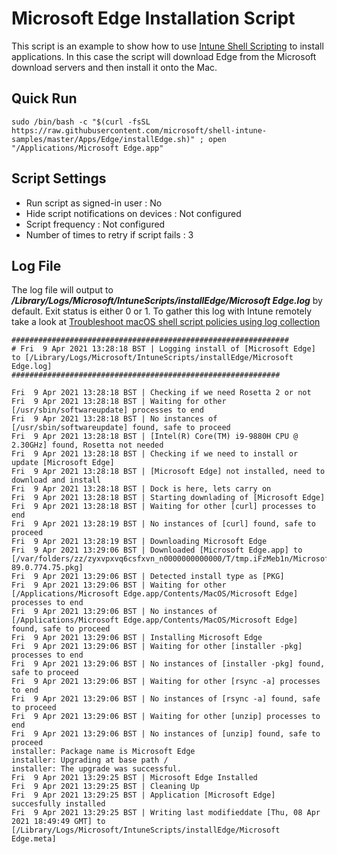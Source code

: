 # Microsoft Edge Installation Script

This script is an example to show how to use [Intune Shell Scripting](https://docs.microsoft.com/en-us/mem/intune/apps/macos-shell-scripts) to install applications. In this case the script will download Edge from the Microsoft download servers and then install it onto the Mac.

## Quick Run

```
sudo /bin/bash -c "$(curl -fsSL https://raw.githubusercontent.com/microsoft/shell-intune-samples/master/Apps/Edge/installEdge.sh)" ; open "/Applications/Microsoft Edge.app"
```

## Script Settings

- Run script as signed-in user : No
- Hide script notifications on devices : Not configured
- Script frequency : Not configured
- Number of times to retry if script fails : 3

## Log File

The log file will output to ***/Library/Logs/Microsoft/IntuneScripts/installEdge/Microsoft Edge.log*** by default. Exit status is either 0 or 1. To gather this log with Intune remotely take a look at  [Troubleshoot macOS shell script policies using log collection](https://docs.microsoft.com/en-us/mem/intune/apps/macos-shell-scripts#troubleshoot-macos-shell-script-policies-using-log-collection)

```
##############################################################
# Fri  9 Apr 2021 13:28:18 BST | Logging install of [Microsoft Edge] to [/Library/Logs/Microsoft/IntuneScripts/installEdge/Microsoft Edge.log]
############################################################

Fri  9 Apr 2021 13:28:18 BST | Checking if we need Rosetta 2 or not
Fri  9 Apr 2021 13:28:18 BST | Waiting for other [/usr/sbin/softwareupdate] processes to end
Fri  9 Apr 2021 13:28:18 BST | No instances of [/usr/sbin/softwareupdate] found, safe to proceed
Fri  9 Apr 2021 13:28:18 BST | [Intel(R) Core(TM) i9-9880H CPU @ 2.30GHz] found, Rosetta not needed
Fri  9 Apr 2021 13:28:18 BST | Checking if we need to install or update [Microsoft Edge]
Fri  9 Apr 2021 13:28:18 BST | [Microsoft Edge] not installed, need to download and install
Fri  9 Apr 2021 13:28:18 BST | Dock is here, lets carry on
Fri  9 Apr 2021 13:28:18 BST | Starting downlading of [Microsoft Edge]
Fri  9 Apr 2021 13:28:18 BST | Waiting for other [curl] processes to end
Fri  9 Apr 2021 13:28:19 BST | No instances of [curl] found, safe to proceed
Fri  9 Apr 2021 13:28:19 BST | Downloading Microsoft Edge
Fri  9 Apr 2021 13:29:06 BST | Downloaded [Microsoft Edge.app] to [/var/folders/zz/zyxvpxvq6csfxvn_n0000000000000/T/tmp.iFzMeb1n/MicrosoftEdge-89.0.774.75.pkg]
Fri  9 Apr 2021 13:29:06 BST | Detected install type as [PKG]
Fri  9 Apr 2021 13:29:06 BST | Waiting for other [/Applications/Microsoft Edge.app/Contents/MacOS/Microsoft Edge] processes to end
Fri  9 Apr 2021 13:29:06 BST | No instances of [/Applications/Microsoft Edge.app/Contents/MacOS/Microsoft Edge] found, safe to proceed
Fri  9 Apr 2021 13:29:06 BST | Installing Microsoft Edge
Fri  9 Apr 2021 13:29:06 BST | Waiting for other [installer -pkg] processes to end
Fri  9 Apr 2021 13:29:06 BST | No instances of [installer -pkg] found, safe to proceed
Fri  9 Apr 2021 13:29:06 BST | Waiting for other [rsync -a] processes to end
Fri  9 Apr 2021 13:29:06 BST | No instances of [rsync -a] found, safe to proceed
Fri  9 Apr 2021 13:29:06 BST | Waiting for other [unzip] processes to end
Fri  9 Apr 2021 13:29:06 BST | No instances of [unzip] found, safe to proceed
installer: Package name is Microsoft Edge
installer: Upgrading at base path /
installer: The upgrade was successful.
Fri  9 Apr 2021 13:29:25 BST | Microsoft Edge Installed
Fri  9 Apr 2021 13:29:25 BST | Cleaning Up
Fri  9 Apr 2021 13:29:25 BST | Application [Microsoft Edge] succesfully installed
Fri  9 Apr 2021 13:29:25 BST | Writing last modifieddate [Thu, 08 Apr 2021 18:49:49 GMT] to [/Library/Logs/Microsoft/IntuneScripts/installEdge/Microsoft Edge.meta]
```